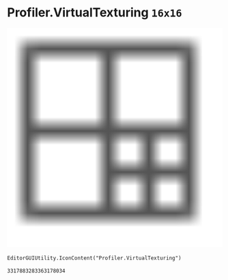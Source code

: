 # Profiler.VirtualTexturing `16x16`
<img src="/img/Profiler.VirtualTexturing.png" width=512 height=512>

``` CSharp
EditorGUIUtility.IconContent("Profiler.VirtualTexturing")
```
```
3317883283363178034
```

